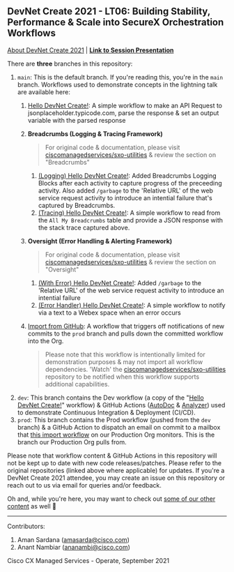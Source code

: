 ## DevNet Create 2021 - LT06: Building Stability, Performance &amp; Scale into SecureX Orchestration Workflows

[About DevNet Create 2021](https://developer.cisco.com/devnetcreate/2021) | [**Link to Session Presentation**]()

There are **three** branches in this repository:

1. `main`: This is the default branch. If you're reading this, you're in the `main` branch. Workflows used to demonstrate concepts in the lightning talk are available here:
    1. [Hello DevNet Create!](/01-HelloDevNetCreate__definition_workflow_01RGVDI3KMSTE7EWiOzBB40pkcEfdc7CNWv): A simple workflow to make an API Request to jsonplaceholder.typicode.com, parse the response & set an output variable with the parsed response
    2. **Breadcrumbs (Logging & Tracing Framework)**

        > For original code & documentation, please visit [ciscomanagedservices/sxo-utilities](https://github.com/ciscomanagedservices/sxo-utilities) & review the section on "Breadcrumbs"
        1. [(Logging) Hello DevNet Create!](/02-Logging-HelloDevNetCreate__definition_workflow_01RGVOR5L9C334UpTjF9kCWnsAuCldUQJfm/): Added Breadcrumbs Logging Blocks after each activity to capture progress of the preceeding activity. Also added `/garbage` to the 'Relative URL' of the web service request activity to introduce an intential failure that's captured by Breadcrumbs.
        2. [(Tracing) Hello DevNet Create!](/03-Tracing-HelloDevNetCreate__definition_workflow_01RGWNB3HROTQ25NFgF7IRrU7eXDdh2kpYs/): A simple workflow to read from the `All My Breadcrumbs` table and provide a JSON response with the stack trace captured above.
    3. **Oversight (Error Handling & Alerting Framework)**

        > For original code & documentation, please visit [ciscomanagedservices/sxo-utilities](https://github.com/ciscomanagedservices/sxo-utilities) & review the section on "Oversight"
        1. [(With Error) Hello DevNet Create!](/04-WithError-HelloDevNetCreate__definition_workflow_01RHRLZAY87LA06dyNiURM5Dmfrdeb9MxfS/): Added `/garbage` to the 'Relative URL' of the web service request activity to introduce an intential failure
        2. [(Error Handler) Hello DevNet Create!](/05-ErrorHandler-HelloDevNetCreate__definition_workflow_01RGW22SQVLYI4XiZljNv8KMmxVRdh5zhPV/): A simple workflow to notify via a text to a Webex space when an error occurs
    4. [Import from GitHub](): A workflow that triggers off notifications of new commits to the `prod` branch and pulls down the committed workflow into the Org. 

        > Please note that this workflow is intentionally limited for demonstration purposes & may not import all workflow dependencies. 'Watch' the [ciscomanagedservices/sxo-utilities](https://github.com/ciscomanagedservices/sxo-utilities) repository to be notified when this workflow supports additional capabilities.
2. `dev`: This branch contains the Dev workflow (a copy of the "[Hello DevNet Create!]()" workflow) & GitHub Actions ([AutoDoc](https://github.com/ciscomanagedservices/sxo-autodoc) & [Analyzer](https://github.com/ciscomanagedservices/sxo-analyzer)) used to demonstrate Continuous Integration & Deployment (CI/CD).
3. `prod`: This branch contains the Prod workflow (pushed from the `dev` branch) & a GitHub Action to dispatch an email on commit to a mailbox that [this import workflow]() on our Production Org monitors. This is the branch our Production Org pulls from.

Please note that workflow content & GitHub Actions in this repository will not be kept up to date with new code releases/patches. Please refer to the original repositories (linked above where applicable) for updates. If you're a DevNet Create 2021 attendee, you may create an issue on this repository or reach out to us via email for queries and/or feedback.

Oh and, while you're here, you may want to check out [some of our other content](https://github.com/ciscomanagedservices) as well 🚀 

---

Contributors:

1. Aman Sardana (amasarda@cisco.com)
2. Anant Nambiar (ananambi@cisco.com)

Cisco CX Managed Services - Operate, September 2021
